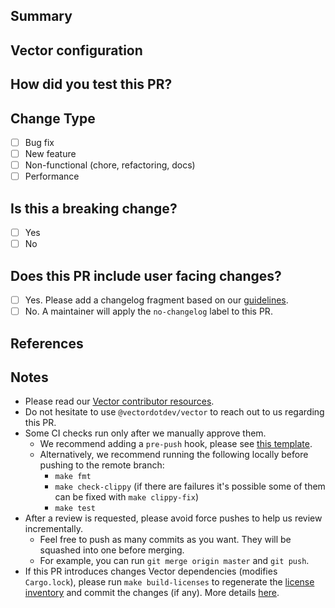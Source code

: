 ## Summary
<!-- Please provide a brief summary about what this PR does.
This should help the reviewers give feedback faster and with higher quality. -->

## Vector configuration
<!-- Include Vector configuration(s) you used to test and debug your changes. -->

## How did you test this PR?
<!-- Please describe how you tested your changes. Also include any information about your setup. -->

## Change Type
- [ ] Bug fix
- [ ] New feature
- [ ] Non-functional (chore, refactoring, docs)
- [ ] Performance

## Is this a breaking change?
- [ ] Yes
- [ ] No

## Does this PR include user facing changes?
<!-- If this PR alters Vector behavior in any way, for example, it adds a new config field or changes internal metrics it is considered a user facing change.
Changes to CI, website, playground and similar are generally not considered user facing -->

- [ ] Yes. Please add a changelog fragment based on our [guidelines](https://github.com/vectordotdev/vector/blob/master/changelog.d/README.md).
- [ ] No. A maintainer will apply the `no-changelog` label to this PR.

## References

<!--
- Closes: #<issue number>
- Related: #<issue number>
- Related: #<PR number>
-->

## Notes
- Please read our [Vector contributor resources](https://github.com/vectordotdev/vector/tree/master/docs#getting-started).
- Do not hesitate to use `@vectordotdev/vector` to reach out to us regarding this PR.
- Some CI checks run only after we manually approve them.
  - We recommend adding a `pre-push` hook, please see [this template](https://github.com/vectordotdev/vector/blob/master/CONTRIBUTING.md#Pre-push).
  - Alternatively, we recommend running the following locally before pushing to the remote branch:
    - `make fmt`
    - `make check-clippy` (if there are failures it's possible some of them can be fixed with `make clippy-fix`)
    - `make test`
- After a review is requested, please avoid force pushes to help us review incrementally.
  - Feel free to push as many commits as you want. They will be squashed into one before merging.
  - For example, you can run `git merge origin master` and `git push`.
- If this PR introduces changes Vector dependencies (modifies `Cargo.lock`), please
  run `make build-licenses` to regenerate the [license inventory](https://github.com/vectordotdev/vrl/blob/main/LICENSE-3rdparty.csv) and commit the changes (if any). More details [here](https://crates.io/crates/dd-rust-license-tool).


<!--
  Your PR title must conform to the conventional commit spec:
  https://www.conventionalcommits.org/en/v1.0.0/

  <type>(<scope>)!: <description>

  * `type` = chore, enhancement, feat, fix, docs, revert
  * `!` = OPTIONAL: signals a breaking change
  * `scope` = Optional when `type` is "chore" or "docs", available scopes https://github.com/vectordotdev/vector/blob/master/.github/workflows/semantic.yml#L31
  * `description` = short description of the change

Examples:

  * enhancement(file source): Add `sort` option to sort discovered files
  * feat(new source): Initial `statsd` source
  * fix(file source): Fix a bug discovering new files
  * chore(external docs): Clarify `batch_size` option
-->
